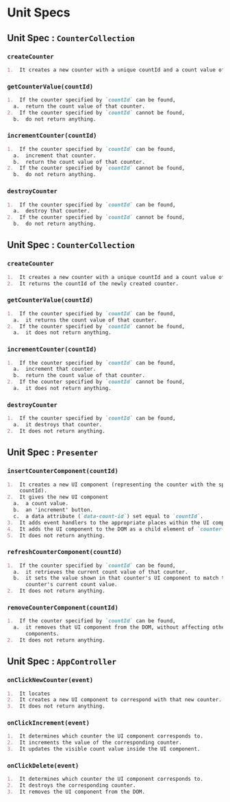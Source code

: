 # Unit Specs

## Unit Spec : `CounterCollection`

### `createCounter`

```markdown
1.  It creates a new counter with a unique countId and a count value of 0.
```

### `getCounterValue(countId)`

```markdown
1.  If the counter specified by `countId` can be found,
  a.  return the count value of that counter.
2.  If the counter specified by `countId` cannot be found,
  b.  do not return anything.
```

### `incrementCounter(countId)`

```markdown
1.  If the counter specified by `countId` can be found,
  a.  increment that counter.
  b.  return the count value of that counter.
2.  If the counter specified by `countId` cannot be found,
  b.  do not return anything.
```

### `destroyCounter`

```markdown
1.  If the counter specified by `countId` can be found,
  a.  destroy that counter.
2.  If the counter specified by `countId` cannot be found,
  b.  do not return anything.
```
## Unit Spec : `CounterCollection`

### `createCounter`

```markdown
1.  It creates a new counter with a unique countId and a count value of 0.
2.  It returns the countId of the newly created counter.
```

### `getCounterValue(countId)`

```markdown
1.  If the counter specified by `countId` can be found,
  a.  it returns the count value of that counter.
2.  If the counter specified by `countId` cannot be found,
  a.  it does not return anything.
```

### `incrementCounter(countId)`

```markdown
1.  If the counter specified by `countId` can be found,
  a.  increment that counter.
  b.  return the count value of that counter.
2.  If the counter specified by `countId` cannot be found,
  a.  it does not return anything.
```

### `destroyCounter`

```markdown
1.  If the counter specified by `countId` can be found,
  a.  it destroys that counter.
2.  It does not return anything.
```

## Unit Spec : `Presenter`

### `insertCounterComponent(countId)`

```markdown
1.  It creates a new UI component (representing the counter with the specified
    countId).
2.  It gives the new UI component
  a.  a count value.
  b.  an 'increment' button.
  c.  a data attribute (`data-count-id`) set equal to `countId`.
3.  It adds event handlers to the appropriate places within the UI component.
4.  It adds the UI component to the DOM as a child element of `counter-list`.
5.  It does not return anything.
```

### `refreshCounterComponent(countId)`

```markdown
1.  If the counter specified by `countId` can be found,
  a.  it retrieves the current count value of that counter.
  b.  it sets the value shown in that counter's UI component to match the
      counter's current count value.
2.  It does not return anything.
```

### `removeCounterComponent(countId)`

```markdown
1.  If the counter specified by `countId` can be found,
  a.  it removes that UI component from the DOM, without affecting other UI
      components.
2.  It does not return anything.
```

## Unit Spec : `AppController`

### `onClickNewCounter(event)`

```markdown
1.  It locates
2.  It creates a new UI component to correspond with that new counter.
3.  It does not return anything.
```

### `onClickIncrement(event)`

```markdown
1.  It determines which counter the UI component corresponds to.
2.  It increments the value of the corresponding counter.
3.  It updates the visible count value inside the UI component.
```

### `onClickDelete(event)`

```markdown
1.  It determines which counter the UI component corresponds to.
2.  It destroys the corresponding counter.
3.  It removes the UI component from the DOM.
```
